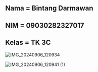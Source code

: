## Nama  = Bintang Darmawan
## NIM   = 09030282327017
## Kelas = TK 3C


![IMG_20240906_120934](https://github.com/user-attachments/assets/5f9e1119-2da8-4b27-b082-013a311cbc5c)




![IMG_20240906_120941 (1)](https://github.com/user-attachments/assets/131c7db4-516e-4e6c-b508-1c6afd0ddf07)
